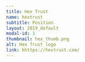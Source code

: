 ```yaml
---
title: Hex Trust
name: hextrust
subtitle: Position
layout: 2019_default
modal-id: 1
thumbnail: hex_thumb.png
alt: Hex Trust logo
link: hhttps://hextrust.com/
---
```

